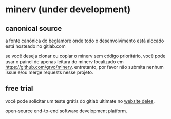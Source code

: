 # minerv (under development)

## canonical source

a fonte canônica do beglamore onde todo o desenvolvimento está alocado está hosteado no gitlab.com

se você deseja clonar ou copiar o minerv sem código prioritário, você pode usar o painel de apenas leitura do minerv localizado em https://github.com/grvo/minerv. entretanto, por favor não submita nenhum issue e/ou merge requests nesse projeto.

## free trial

você pode solicitar um teste grátis do gitlab ultimate no [website deles](https://about.gitlab.com/free-trial/).

open-source end-to-end software development platform.
